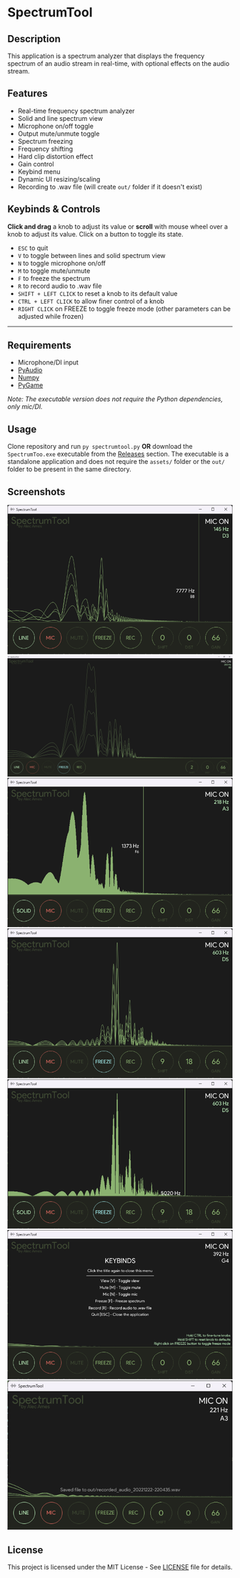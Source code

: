 # SpectrumTool

## Description

 This application is a spectrum analyzer that displays the frequency spectrum of an audio stream in real-time, with optional effects on the audio stream.

## Features

- Real-time frequency spectrum analyzer
- Solid and line spectrum view
- Microphone on/off toggle
- Output mute/unmute toggle
- Spectrum freezing
- Frequency shifting
- Hard clip distortion effect
- Gain control
- Keybind menu
- Dynamic UI resizing/scaling
- Recording to .wav file (will create `out/` folder if it doesn't exist)

## Keybinds & Controls

**Click and drag** a knob to adjust its value or **scroll** with mouse wheel over a knob to adjust its value. Click on a button to toggle its state.
- `ESC` to quit
- `V` to toggle between lines and solid spectrum view
- `N` to toggle microphone on/off
- `M` to toggle mute/unmute
- `F` to freeze the spectrum
- `R` to record audio to .wav file
- `SHIFT + LEFT CLICK` to reset a knob to its default value
- `CTRL + LEFT CLICK` to allow finer control of a knob
- `RIGHT CLICK` on FREEZE to toggle freeze mode (other parameters can be adjusted while frozen)
  
---

## Requirements

- Microphone/DI input
- [PyAudio](https://pypi.org/project/PyAudio/)
- [Numpy](https://numpy.org)
- [PyGame](https://www.pygame.org/news)
  
*Note: The executable version does not require the Python dependencies, only mic/DI.*

## Usage

  Clone repository and run `py spectrumtool.py` **OR** download the `SpectrumToo.exe` executable from the [Releases](https://github.com/alecames/spectrum-tool/releases/latest) section. The executable is a standalone application and does not require the `assets/` folder or the `out/` folder to be present in the same directory.

## Screenshots

![Audio input](images/Screenshot%202022-12-22%20220225.png)
![Fullscreen](images/Screenshot%202022-12-22%20215729.png)
![Solid spectrum](images/Screenshot%202022-12-22%20220232.png)
![Shifted frozen spectrum](images/Screenshot%202022-12-22%20220250.png)
![Shifted frozen spectrum solid](images/Screenshot%202022-12-22%20220245.png)
![Keybind menu](images/Screenshot%202022-12-22%20220314.png)
![Save message](images/Screenshot%202022-12-22%20220437.png)

<!-- ## Video Demonstration 

[![SpectrumTool Demo](https://i3.ytimg.com/vi/7NLDb_feJFA/maxresdefault.jpg)](https://www.youtube.com/watch?v=7NLDb_feJFA) -->

## License

This project is licensed under the MIT License - See [LICENSE](LICENSE) file for details.
